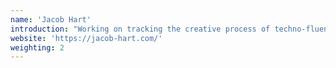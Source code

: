 ```yaml
---
name: 'Jacob Hart'
introduction: "Working on tracking the creative process of techno-fluent composers through new approaches to analysis, Jacob is a PhD researcher in Musicology on FluCoMa."
website: 'https://jacob-hart.com/'
weighting: 2
---
```

